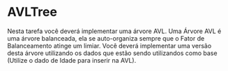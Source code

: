 # AVLTree
Nesta tarefa você deverá implementar uma árvore AVL. Uma Árvore AVL é uma árvore balanceada, ela se auto-organiza sempre que o Fator de Balanceamento atinge um limiar. Você deverá implementar uma versão desta árvore utilizando os dados que estão sendo utilizandos como base (Utilize o dado de Idade para inserir na AVL).

